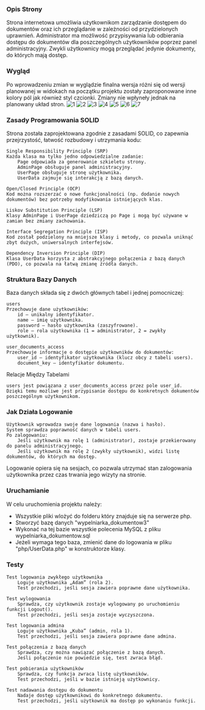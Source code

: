### Opis Strony
Strona internetowa umożliwia użytkownikom zarządzanie dostępem do dokumentów oraz ich przeglądanie w zależności od przydzielonych uprawnień. Administrator ma możliwość przypisywania lub odbierania dostępu do dokumentów dla poszczególnych użytkowników poprzez panel administracyjny. Zwykli użytkownicy mogą przeglądać jedynie dokumenty, do których mają dostęp.

### Wygląd
Po wprowadzeniu zmian w wyglądzie finalna wersja różni się od wersji planowanej w widokach na początku projektu zostały zaproponowane inne kolory pól jak również styl czcionki. Zmiany nie wpłyneły jednak na planowany układ stron.
![1](image.png)
![2](image-1.png)
![3](image-2.png)
![4](image-3.png)
![5](image-4.png)
![6](image-5.png)
![7](image-6.png)

### Zasady Programowania SOLID
Strona została zaprojektowana zgodnie z zasadami SOLID, co zapewnia przejrzystość, łatwość rozbudowy i utrzymania kodu:

    Single Responsibility Principle (SRP)
    Każda klasa ma tylko jedno odpowiedzialne zadanie:
        Page odpowiada za generowanie szkieletu strony.
        AdminPage obsługuje panel administracyjny.
        UserPage obsługuje stronę użytkownika.
        UserData zajmuje się interakcją z bazą danych.

    Open/Closed Principle (OCP)
    Kod można rozszerzać o nowe funkcjonalności (np. dodanie nowych dokumentów) bez potrzeby modyfikowania istniejących klas.

    Liskov Substitution Principle (LSP)
    Klasy AdminPage i UserPage dziedziczą po Page i mogą być używane w zamian bez zmiany zachowania.

    Interface Segregation Principle (ISP)
    Kod został podzielony na mniejsze klasy i metody, co pozwala uniknąć zbyt dużych, uniwersalnych interfejsów.

    Dependency Inversion Principle (DIP)
    Klasa UserData korzysta z abstrakcyjnego połączenia z bazą danych (PDO), co pozwala na łatwą zmianę źródła danych.






### Struktura Bazy Danych

Baza danych składa się z dwóch głównych tabel i jednej pomocniczej:

    users
    Przechowuje dane użytkowników:
        id – unikalny identyfikator.
        name – imię użytkownika.
        password – hasło użytkownika (zaszyfrowane).
        role – rola użytkownika (1 = administrator, 2 = zwykły użytkownik).

    user_documents_access
    Przechowuje informacje o dostępie użytkowników do dokumentów:
        user_id – identyfikator użytkownika (klucz obcy z tabeli users).
        document_key – identyfikator dokumentu.

Relacje Między Tabelami

    users jest powiązana z user_documents_access przez pole user_id.
    Dzięki temu możliwe jest przypisanie dostępu do konkretnych dokumentów poszczególnym użytkownikom.








### Jak Działa Logowanie

    Użytkownik wprowadza swoje dane logowania (nazwa i hasło).
    System sprawdza poprawność danych w tabeli users.
    Po zalogowaniu:
        Jeśli użytkownik ma rolę 1 (administrator), zostaje przekierowany do panelu administracyjnego.
        Jeśli użytkownik ma rolę 2 (zwykły użytkownik), widzi listę dokumentów, do których ma dostęp.

Logowanie opiera się na sesjach, co pozwala utrzymać stan zalogowania użytkownika przez czas trwania jego wizyty na stronie.

### Uruchamianie
W celu uruchomienia projektu należy:
- Wszystkie pliki wlożyć do folderu który znajduje się na serwerze php.
- Stworzyć bazę danych "wypelniarka_dokumentow3"
- Wykonać na tej bazie wszystkie polecenia MySQL z pliku wypelniarka_dokumentow.sql
- Jeżeli wymaga tego baza, zmienić dane do logowania w pliku "php/UserData.php" w konstruktorze klasy.



### Testy
    Test logowania zwykłego użytkownika
        Loguje użytkownika „Adam” (rola 2).
        Test przechodzi, jeśli sesja zawiera poprawne dane użytkownika.

    Test wylogowania
        Sprawdza, czy użytkownik zostaje wylogowany po uruchomieniu funkcji Logout().
        Test przechodzi, jeśli sesja zostaje wyczyszczona.

    Test logowania admina
        Loguje użytkownika „Kuba” (admin, rola 1).
        Test przechodzi, jeśli sesja zawiera poprawne dane admina.

    Test połączenia z bazą danych
        Sprawdza, czy można nawiązać połączenie z bazą danych.
        Jeśli połączenie nie powiedzie się, test zwraca błąd.

    Test pobierania użytkowników
        Sprawdza, czy funkcja zwraca listę użytkowników.
        Test przechodzi, jeśli w bazie istnieją użytkownicy.

    Test nadawania dostępu do dokumentu
        Nadaje dostęp użytkownikowi do konkretnego dokumentu.
        Test przechodzi, jeśli użytkownik ma dostęp po wykonaniu funkcji.



